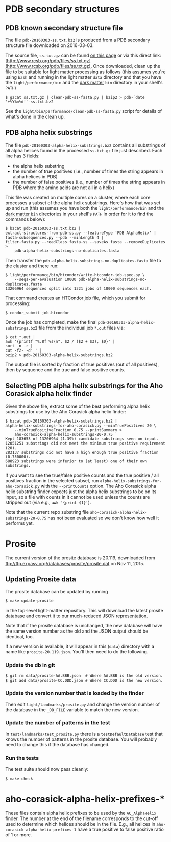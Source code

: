 # PDB secondary structures

## PDB known secondary structure file

The file `pdb-20160303-ss.txt.bz2` is produced from a PDB secondary
structure file downloaded on 2016-03-03.

The source file, `ss.txt.gz` can be found
[on this page](http://www.rcsb.org/pdb/static.do?p=download/http/index.html)
or via this direct link:
[http://www.rcsb.org/pdb/files/ss.txt.gz](http://www.rcsb.org/pdb/files/ss.txt.gz). Once
downloaded, clean up the file to be suitable for light matter processing as
follows (this assumes you're using `bash` and running in the light matter
`data` directory and that you have the `light/performance/bin` and
the [dark matter](https://github.com/acorg/dark-matter/) `bin` directory in
your shell's `PATH`)

    $ gzcat ss.txt.gz | clean-pdb-ss-fasta.py | bzip2 > pdb-`date '+%Y%m%d'`-ss.txt.bz2

See the `light/bin/performance/clean-pdb-ss-fasta.py` script for details of
what's done in the clean up.

## PDB alpha helix substrings

The file `pdb-20160303-alpha-helix-substrings.bz2` contains all substrings
of all alpha helices found in the processed `ss.txt.gz` file just
described. Each line has 3 fields:

  * the alpha helix substring
  * the number of true positives (i.e., number of times the string appears
    in alpha helices in PDB)
  * the number of false positives (i.e., number of times the string appears
    in PDB where the amino acids are not all in a helix)

This file was created on multiple cores on a cluster, where each core
processes a subset of the alpha helix substrings. Here's how that was set
up and run (this assumes you have both the `light/performance/bin` and the
[dark matter](https://github.com/acorg/dark-matter/) `bin` directories in
your shell's `PATH` in order for it to find the commands below):

    $ bzcat pdb-20160303-ss.txt.bz2 |
    extract-structures-from-pdb-ss.py --featureType 'PDB AlphaHelix' |
    fasta-subsequences.py --pdb --minLength 4 |
    filter-fasta.py --readClass fasta-ss --saveAs fasta --removeDuplicates >
        pdb-alpha-helix-substrings-no-duplicates.fasta

Then transfer the `pdb-alpha-helix-substrings-no-duplicates.fasta` file to
the cluster and there run:

    $ light/performance/bin/htcondor/write-htcondor-job-spec.py \
        --seqs-per-evaluation 10000 pdb-alpha-helix-substrings-no-duplicates.fasta
    13206964 sequences split into 1321 jobs of 10000 sequences each.

That command creates an HTCondor job file, which you submit for processing:

    $ condor_submit job.htcondor

Once the job has completed, make the final
`pdb-20160303-alpha-helix-substrings.bz2` file from the individual job
`*.out` files via:

    $ cat *.out |
    awk '{printf "%.8f %s\n", $2 / ($2 + $3), $0}' |
    sort -n -r |
    cut -f2- -d' ' |
    bzip2 > pdb-20160303-alpha-helix-substrings.bz2

The output file is sorted by fraction of true positives (out of all
positives), then by sequence and the true and false positive counts.

## Selecting PDB alpha helix substrings for the Aho Corasick alpha helix finder

Given the above file, extract some of the best performing alpha helix
substrings for use by the Aho Corasick alpha helix finder:

    $ bzcat pdb-20160303-alpha-helix-substrings.bz2 |
    alpha-helix-substrings-for-aho-corasick.py --minTruePositives 20 \
        --minTruePositiveFraction 0.75 --printSummary >
        aho-corasick-alpha-helix-substrings-20-0.75
    Kept 183653 of 13206964 (1.39%) candidate substrings seen on input.
    12051251 substrings did not meet the minimum true positive requirement (20).
    283137 substrings did not have a high enough true positive fraction (0.750000).
    688923 substrings were inferior to (at least) one of their own substrings.

If you want to see the true/false positive counts and the true positive /
all positives fraction in the selected subset, run
`alpha-helix-substrings-for-aho-corasick.py` with the `--printCounts`
option.  The Aho Corasick alpha helix substring finder expects just the
alpha helix substrings to be on its input, so a file with counts in it
cannot be used unless the counts are stripped out (via e.g., `awk '{print
$1}'`).

Note that the current repo substring file
`aho-corasick-alpha-helix-substrings-20-0.75` has not been evaluated so we
don't know how well it performs yet.

# Prosite

The current version of the prosite database is 20.119, downloaded from
ftp://ftp.expasy.org/databases/prosite/prosite.dat on Nov 11, 2015.

## Updating Prosite data

The prosite database can be updated by running

    $ make update-prosite

in the top-level light-matter repository.  This will download the latest
prosite database and convert it to our much-reduced JSON representation.

Note that if the prosite database is unchanged, the new database will have
the same version number as the old and the JSON output should be identical,
too.

If a new version is available, it will appear in this (`data`) directory
with a name like `prosite-20.119.json`. You'll then need to do the following.

### Update the db in git

    $ git rm data/prosite-AA.BBB.json  # Where AA.BBB is the old version.
    $ git add data/prosite-CC.DDD.json # Where CC.DDD is the new version.

### Update the version number that is loaded by the finder

Then edit `light/landmarks/prosite.py` and change the version number of
the database in the `_DB_FILE` variable to match the new version.

### Update the number of patterns in the test

In `test/landmarks/test_prosite.py` there is a `testDefaultDatabase` test
that knows the number of patterns in the prosite database. You will
probably need to change this if the database has changed.

### Run the tests

The test suite should now pass cleanly:

    $ make check

# aho-corasick-alpha-helix-prefixes-*

These files contain alpha helix prefixes to be used by the `AC_AlphaHelix`
finder. The number at the end of the filename corresponds to the cut-off
used to determine which helices should be in the file. E.g., all helices in
`aho-corasick-alpha-helix-prefixes-1` have a true positive to false
positive ratio of 1 or more.

